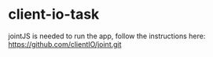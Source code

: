 # client-io-task

jointJS is needed to run the app, follow the instructions here: https://github.com/clientIO/joint.git

